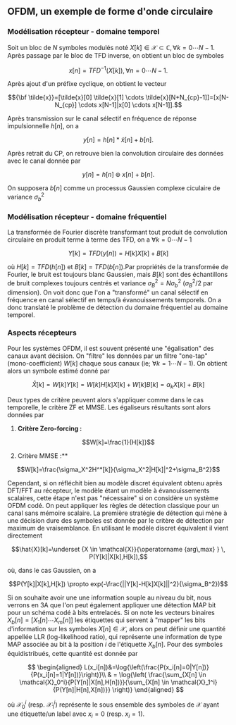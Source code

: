## OFDM, un exemple de forme d'onde circulaire

### Modélisation récepteur - domaine temporel

Soit un bloc de $N$ symboles modulés noté $X[k] \in \mathcal{X} \subset \mathbb{C}, \forall k=0 \cdots N-1$. Après passage par le bloc de TFD inverse, on obtient un bloc de symboles 

$$x[n]=TFD^{-1}(X[k]), \forall n=0 \cdots N-1.$$

Après ajout d'un préfixe cyclique, on obtient le vecteur 

$${\bf \tilde{x}}=[\tilde{x}[0] \tilde{x}[1] \cdots \tilde{x}[N+N_{cp}-1]]=[x[N-N_{cp}] \cdots  x[N-1]|x[0] \cdots  x[N-1]].$$

Après transmission sur le canal sélectif en fréquence de réponse impulsionnelle $h[n]$, on a

$$y[n]=h[n] * \tilde{x}[n]+ b[n].$$

Après retrait du CP, on retrouve bien la convolution circulaire des données avec le canal donnée par

$$y[n]=h[n] \circledast x[n]+ b[n].$$

On supposera $b[n]$ comme un processus Gaussien complexe ciculaire de variance $\sigma^2_b$

### Modélisation récepteur - domaine fréquentiel

La transformée de Fourier discrète transformant tout produit de convolution circulaire en produit terme à terme des TFD, on a $\forall k=0 \cdots N-1$

$$Y[k]=TFD(y[n])= H[k]X[k]+B[k]$$

où $H[k]=TFD(h[n])$ et $B[k]=TFD(b[n])$.Par propriétés de la transformée de Fourier, le bruit est toujours blanc Gaussien, mais $B[k]$ sont des échantillons de bruit complexes toujours centrés et variance $\sigma^2_B=N \sigma^2_b$ ($\sigma^2_B/2$ par dimension). On voit donc que l'on a "transformé" un canal sélectif en fréquence en canal sélectif en temps/à évanouissements temporels. On a donc translaté le problème de détection du domaine fréquentiel au domaine temporel. 

### Aspects récepteurs

Pour les systèmes OFDM, il est souvent présenté une "égalisation" des canaux avant décision. On "filtre" les données par un filtre "one-tap" (mono-coefficient) $W[k]$ chaque sous canaux (ie; $\forall k=1 \cdots N-1$). On obtient alors un symbole estimé donné par

$$\hat{X}[k]=W[k]Y[k]=W[k]H[k]X[k]+W[k]B[k]=\alpha_k X[k]+B[k]$$

Deux types de critère peuvent alors s'appliquer comme dans le cas temporelle, le critère ZF et MMSE. Les égaliseurs résultants sont alors données par

1.  **Critère Zero-forcing :**

$$W[k]=\frac{1}{H[k]}$$

2. Critère MMSE :**

$$W[k]=\frac{\sigma_X^2H^*[k]}{\sigma_X^2|H[k]|^2+\sigma_B^2}$$

Cependant, si on réfléchit bien au modèle discret équivalent obtenu après DFT/FFT au récepteur, le modèle étant un modèle à évanouissements scalaires, cette étape n'est pas "nécessaire" si on considère un système OFDM codé. On peut appliquer les règles de détection classique pour un canal sans mémoire scalaire. La première stratégie de détection qui mène à une décision dure des symboles est donnée par le critère de détection par maximum de vraisemblance. En utilisant le modèle discret équivalent il vient directement 

$$\hat{X}[k]=\underset {X \in \mathcal{X}}{\operatorname {arg\,max} } \, P(Y[k]|X[k],H[k]),$$

où, dans le cas Gaussien, on a 

$$P(Y[k]|X[k],H[k]) \propto exp(-\frac{||Y[k]-H[k]X[k]||^2}{\sigma_B^2})$$

Si on souhaite avoir une une information souple au niveau du bit, nous verrons en 3A que l'on peut également appliquer une détection MAP bit pour un schéma codé à bits entrelacés. Si on note les vecteurs binaires $X_b[n]=[X_1[n] \cdots X_m[n]]$ les étiquettes qui servent à "mapper" les bits d'information sur les symboles $X[n] \in \mathcal{X}$, alors on peut définir une quantité appellée LLR (log-likelihood ratio), qui représente une information de type MAP associée au bit à la position $i$ de l'étiquette $X_b[n].$ Pour des symboles équidistribués, cette quantité est donnée par

$$
\begin{aligned}
 L(x_i[n])&=\log{\left(\frac{P(x_i[n]=0|Y[n])}{P(x_i[n]=1|Y[n])}\right)}\\
 & = \log{\left( \frac{\sum_{X[n] \in \mathcal{X}_0^i}{P(Y[n]|X[n],H[n])}}{\sum_{X[n] \in \mathcal{X}_1^i}{P(Y[n]|H[n],X[n])}} \right)}
\end{aligned}
$$ 

où $\mathcal{X}_0^i$ (resp. $\mathcal{X}_1^i$) représente le sous ensemble des symboles de $\mathcal{X}$ ayant une étiquette/un label avec $x_i=0$ (resp. $x_i=1$).